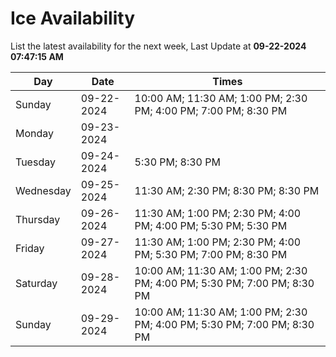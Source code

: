 # Ice Availability

List the latest availability for the next week, Last Update at **09-22-2024 07:47:15 AM**

| Day         | Date        | Times       |
| ----------- | ----------- | ----------- |
|Sunday|09-22-2024|10:00 AM; 11:30 AM; 1:00 PM; 2:30 PM; 4:00 PM; 7:00 PM; 8:30 PM|
|Monday|09-23-2024||
|Tuesday|09-24-2024|5:30 PM; 8:30 PM|
|Wednesday|09-25-2024|11:30 AM; 2:30 PM; 8:30 PM; 8:30 PM|
|Thursday|09-26-2024|11:30 AM; 1:00 PM; 2:30 PM; 4:00 PM; 4:00 PM; 5:30 PM; 5:30 PM|
|Friday|09-27-2024|11:30 AM; 1:00 PM; 2:30 PM; 4:00 PM; 5:30 PM; 7:00 PM; 8:30 PM|
|Saturday|09-28-2024|10:00 AM; 11:30 AM; 1:00 PM; 2:30 PM; 4:00 PM; 5:30 PM; 7:00 PM; 8:30 PM|
|Sunday|09-29-2024|10:00 AM; 11:30 AM; 1:00 PM; 2:30 PM; 4:00 PM; 5:30 PM; 7:00 PM; 8:30 PM|
